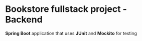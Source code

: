 # Bookstore fullstack project - Backend
**Spring Boot** application that uses **JUnit** and **Mockito** for testing